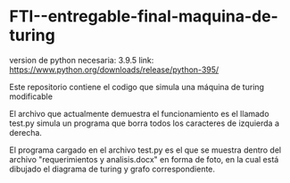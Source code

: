 # FTI--entregable-final-maquina-de-turing

version de python necesaria: 3.9.5 link: https://www.python.org/downloads/release/python-395/

Este repositorio contiene el codigo que simula una máquina de turing modificable

El archivo que actualmente demuestra el funcionamiento es el llamado test.py simula un programa que borra todos los caracteres de izquierda a derecha.

El programa cargado en el archivo test.py es el que se muestra dentro del archivo "requerimientos y analisis.docx" en forma de foto, en la cual está 
dibujado el diagrama de turing y grafo correspondiente.
